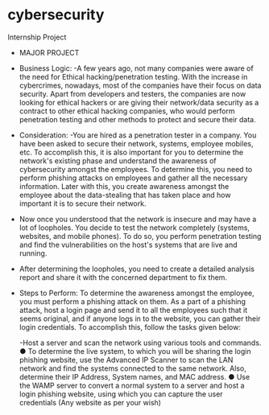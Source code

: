# cybersecurity
Internship Project
 - MAJOR PROJECT

- Business Logic:
      -A few years ago, not many companies were aware of the need for Ethical hacking/penetration
       testing. With the increase in cybercrimes, nowadays, most of the companies have their focus on
       data security. Apart from developers and testers, the companies are now looking for ethical
       hackers or are giving their network/data security as a contract to other ethical hacking
       companies, who would perform penetration testing and other methods to protect and secure
       their data.
 - Consideration:
      -You are hired as a penetration tester in a company. You have been asked to secure their
        network, systems, employee mobiles, etc. To accomplish this, it is also important for you to
        determine the network's existing phase and understand the awareness of cybersecurity
        amongst the employees. To determine this, you need to perform phishing attacks on
        employees and gather all the necessary information. Later with this, you create awareness
        amongst the employee about the data-stealing that has taken place and how important it is to
        secure their network.
        
  - Now once you understood that the network is insecure and may have a lot of loopholes. You
    decide to test the network completely (systems, websites, and mobile phones). To do so, you
    perform penetration testing and find the vulnerabilities on the host's systems that are live and
    running.

  - After determining the loopholes, you need to create a detailed analysis report and share it with
    the concerned department to fix them.

  - Steps to Perform:
    To determine the awareness amongst the employee, you must perform a phishing attack on
    them. As a part of a phishing attack, host a login page and send it to all the employees such that
    it seems original, and if anyone logs in to the website, you can gather their login credentials.
    To accomplish this, follow the tasks given below:
    
    -Host a server and scan the network using various tools and commands.
      ● To determine the live system, to which you will be sharing the login phishing website,
        use the Advanced IP Scanner to scan the LAN network and find the systems connected
        to the same network. Also, determine their IP Address, System names, and MAC
        address.
      ● Use the WAMP server to convert a normal system to a server and host a login phishing
        website, using which you can capture the user credentials (Any website as per your
        wish)
